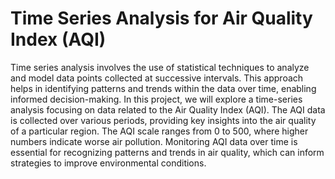 # Time Series Analysis for Air Quality Index (AQI)
 Time series analysis involves the use of statistical techniques to analyze and model data points collected at successive intervals. This approach helps in identifying patterns and trends within the data over time, enabling informed decision-making. In this project, we will explore a time-series analysis focusing on data related to the Air Quality Index (AQI).  The AQI data is collected over various periods, providing key insights into the air quality of a particular region. The AQI scale ranges from 0 to 500, where higher numbers indicate worse air pollution. Monitoring AQI data over time is essential for recognizing patterns and trends in air quality, which can inform strategies to improve environmental conditions.
